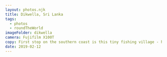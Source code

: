 ```yaml
---
layout: photos.njk
title: Dikwella, Sri Lanka
tags:
  - photos
  - roundTheWorld
imageFolder: dikwella
camera: Fujifilm X100T
copy: First stop on the southern coast is this tiny fishing village - had the beach to ourselves most days!
date: 2019-02-12
---
```


 
